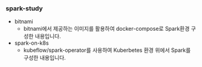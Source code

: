 ### spark-study
- bitnami
  - bitnami에서 제공하는 이미지를 활용하여 docker-compose로 Spark환경 구성한 내용입니다.  
- spark-on-k8s
  - kubeflow/spark-operator를 사용하여 Kuberbetes 환경 위에서 Spark를 구성한 내용입니다.